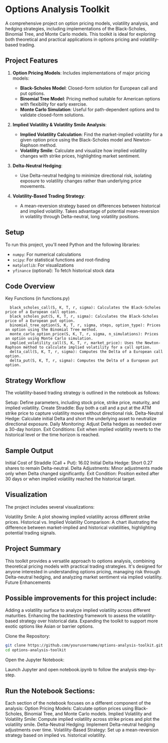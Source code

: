 # Options Analysis Toolkit

A comprehensive project on option pricing models, volatility analysis, and hedging strategies, including implementations of the Black-Scholes, Binomial Tree, and Monte Carlo models. This toolkit is ideal for exploring both theoretical and practical applications in options pricing and volatility-based trading.

## Project Features

1. **Option Pricing Models**: Includes implementations of major pricing models:
   - **Black-Scholes Model**: Closed-form solution for European call and put options.
   - **Binomial Tree Model**: Pricing method suitable for American options with flexibility for early exercise.
   - **Monte Carlo Simulation**: Useful for path-dependent options and to validate closed-form solutions.

2. **Implied Volatility & Volatility Smile Analysis**:
   - **Implied Volatility Calculation**: Find the market-implied volatility for a given option price using the Black-Scholes model and Newton-Raphson method.
   - **Volatility Smile**: Calculate and visualize how implied volatility changes with strike prices, highlighting market sentiment.

3. **Delta-Neutral Hedging**:
   - Use Delta-neutral hedging to minimize directional risk, isolating exposure to volatility changes rather than underlying price movements.

4. **Volatility-Based Trading Strategy**:
   - A mean-reversion strategy based on differences between historical and implied volatility. Takes advantage of potential mean-reversion in volatility through Delta-neutral, long volatility positions.
  
## Setup

To run this project, you'll need Python and the following libraries:

- `numpy`: For numerical calculations
- `scipy`: For statistical functions and root-finding
- `matplotlib`: For visualizations
- `yfinance` (optional): To fetch historical stock data



## Code Overview
Key Functions (in functions.py)

      black_scholes_call(S, K, T, r, sigma): Calculates the Black-Scholes price of a European call option.
      black_scholes_put(S, K, T, r, sigma): Calculates the Black-Scholes price of a European put option.
      binomial_tree_option(S, K, T, r, sigma, steps, option_type): Prices an option using the Binomial Tree method.
      monte_carlo_option_price(S, K, T, r, sigma, n_simulations): Prices an option using Monte Carlo simulation.
      implied_volatility_call(S, K, T, r, market_price): Uses the Newton-Raphson method to calculate implied volatility for a call option.
      delta_call(S, K, T, r, sigma): Computes the Delta of a European call option.
      delta_put(S, K, T, r, sigma): Computes the Delta of a European put option.

## Strategy Workflow

The volatility-based trading strategy is outlined in the notebook as follows:

   Setup: Define parameters, including stock price, strike price, maturity, and implied volatility.
   Create Straddle: Buy both a call and a put at the ATM strike price to capture volatility moves without directional risk.
   Delta-Neutral Hedge: Calculate initial Delta and short the underlying asset to neutralize directional exposure.
   Daily Monitoring: Adjust Delta hedges as needed over a 30-day horizon.
   Exit Conditions: Exit when implied volatility reverts to the historical level or the time horizon is reached.

## Sample Output

   Initial Cost of Straddle (Call + Put): 16.02
   Initial Delta Hedge: Short 0.27 shares to remain Delta-neutral.
   Delta Adjustments: Minor adjustments made only when Delta changed significantly.
   Exit Condition: Position exited after 30 days or when implied volatility reached the historical target.

## Visualization

The project includes several visualizations:

   Volatility Smile: A plot showing implied volatility across different strike prices.
   Historical vs. Implied Volatility Comparison: A chart illustrating the difference between market-implied and historical volatilities, highlighting potential trading signals.

## Project Summary

   This toolkit provides a versatile approach to options analysis, combining theoretical pricing models with practical trading strategies. It's designed for anyone interested in understanding options pricing, managing risk through Delta-neutral hedging,     and analyzing market sentiment via implied volatility.
   Future Enhancements

## Possible improvements for this project include:

   Adding a volatility surface to analyze implied volatility across different maturities.
   Enhancing the backtesting framework to assess the volatility-based strategy over historical data.
   Expanding the toolkit to support more exotic options like Asian or barrier options.


Clone the Repository:
```bash
git clone https://github.com/yourusername/options-analysis-toolkit.git
cd options-analysis-toolkit
```
Open the Jupyter Notebook:

Launch Jupyter and open notebook.ipynb to follow the analysis step-by-step.

## Run the Notebook Sections:

Each section of the notebook focuses on a different component of the analysis:
Option Pricing Models: Calculate option prices using Black-Scholes, Binomial Tree, and Monte Carlo models.
Implied Volatility and Volatility Smile: Compute implied volatility across strike prices and plot the volatility smile.
Delta-Neutral Hedging: Implement Delta-neutral hedging adjustments over time.
Volatility-Based Strategy: Set up a mean-reversion strategy based on implied vs. historical volatility.
